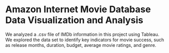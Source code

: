 # Amazon Internet Movie Database Data Visualization and Analysis
We analyzed a .csv file of IMDb information in this project using Tableau. We explored the data set to identify key indicators for movie success, such as release months, duration, budget, average movie ratings, and genre. 
